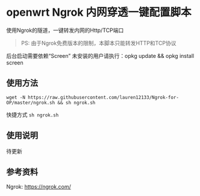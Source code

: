 # openwrt Ngrok 内网穿透一键配置脚本

使用Ngrok的隧道，一键转发内网的Http/TCP端口

> PS: 由于Ngrok免费版本的限制，本脚本只能转发HTTP和TCP协议

后台启动需要依赖“Screen”
未安装的用户请执行：opkg update && opkg install screen

## 使用方法

```shell
wget -N https://raw.githubusercontent.com/lauren12133/Ngrok-for-OP/master/ngrok.sh && sh ngrok.sh
```

快捷方式 `sh ngrok.sh`

## 使用说明

待更新

## 参考资料

Ngrok: https://ngrok.com/
